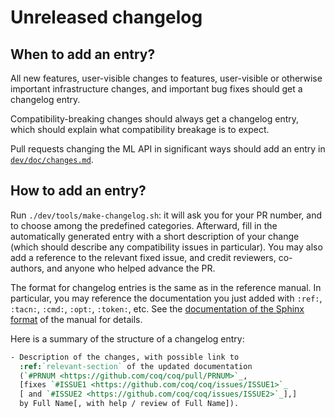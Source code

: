 # Unreleased changelog #

## When to add an entry? ##

All new features, user-visible changes to features, user-visible or
otherwise important infrastructure changes, and important bug fixes
should get a changelog entry.

Compatibility-breaking changes should always get a changelog entry,
which should explain what compatibility breakage is to expect.

Pull requests changing the ML API in significant ways should add an
entry in [`dev/doc/changes.md`](../../dev/doc/changes.md).

## How to add an entry? ##

Run `./dev/tools/make-changelog.sh`: it will ask you for your PR
number, and to choose among the predefined categories.  Afterward,
fill in the automatically generated entry with a short description of
your change (which should describe any compatibility issues in
particular).  You may also add a reference to the relevant fixed
issue, and credit reviewers, co-authors, and anyone who helped advance
the PR.

The format for changelog entries is the same as in the reference
manual.  In particular, you may reference the documentation you just
added with `:ref:`, `:tacn:`, `:cmd:`, `:opt:`, `:token:`, etc.  See
the [documentation of the Sphinx format](../sphinx/README.rst) of the
manual for details.

Here is a summary of the structure of a changelog entry:

``` rst
- Description of the changes, with possible link to
  :ref:`relevant-section` of the updated documentation
  (`#PRNUM <https://github.com/coq/coq/pull/PRNUM>`_,
  [fixes `#ISSUE1 <https://github.com/coq/coq/issues/ISSUE1>`_
  [ and `#ISSUE2 <https://github.com/coq/coq/issues/ISSUE2>`_],]
  by Full Name[, with help / review of Full Name]).
```
